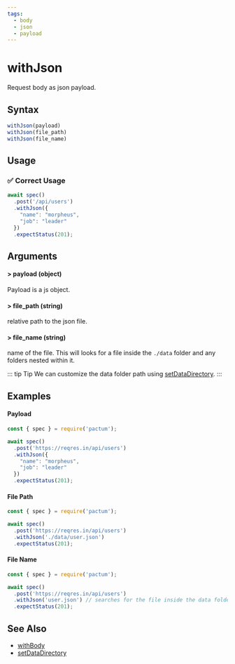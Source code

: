 ```yaml
---
tags:
  - body
  - json
  - payload
---
```


# withJson

Request body as json payload.

## Syntax

```js
withJson(payload)
withJson(file_path)
withJson(file_name)
```

## Usage

### ✅  Correct Usage

```js
await spec()
  .post('/api/users')
  .withJson({
    "name": "morpheus",
    "job": "leader"
  })
  .expectStatus(201);
```

## Arguments

#### > payload (object)

Payload is a js object.

#### > file_path (string)

relative path to the json file.

#### > file_name (string)

name of the file. This will looks for a file inside the `./data` folder and any folders nested within it. 

::: tip Tip
We can customize the data folder path using [setDataDirectory](/api/settings/setDataDirectory).
:::

## Examples

#### Payload 

```js
const { spec } = require('pactum');

await spec()
  .post('https://reqres.in/api/users')
  .withJson({
    "name": "morpheus",
    "job": "leader"
  })
  .expectStatus(201);
```

#### File Path 

```js
const { spec } = require('pactum');

await spec()
  .post('https://reqres.in/api/users')
  .withJson('./data/user.json')
  .expectStatus(201);
```

#### File Name 

```js
const { spec } = require('pactum');

await spec()
  .post('https://reqres.in/api/users')
  .withJson('user.json') // searches for the file inside the data folder
  .expectStatus(201);
```


## See Also

- [withBody](/api/requests/withBody)
- [setDataDirectory](/api/settings/setDataDirectory)